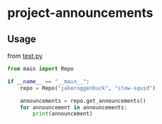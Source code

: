 # project-announcements


## Usage
from [test.py](test.py)
```py
from main import Repo

if __name__ == "__main__":
    repo = Repo("jakeroggenbuck", "stow-squid")

    announcements = repo.get_announcements()
    for announcement in announcements:
        print(announcement)
```

